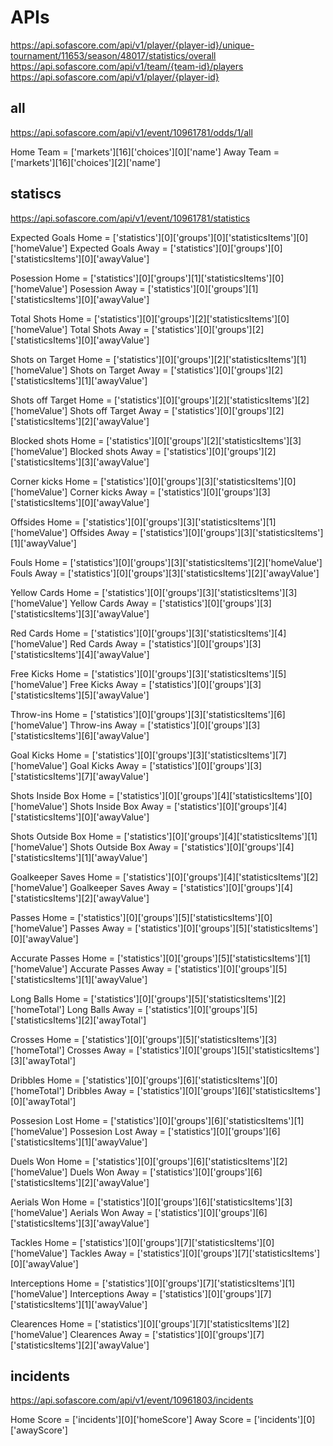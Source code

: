 # APIs

https://api.sofascore.com/api/v1/player/{player-id}/unique-tournament/11653/season/48017/statistics/overall
https://api.sofascore.com/api/v1/team/{team-id}/players
https://api.sofascore.com/api/v1/player/{player-id}

## all
https://api.sofascore.com/api/v1/event/10961781/odds/1/all

Home Team = ['markets'][16]['choices'][0]['name']
Away Team = ['markets'][16]['choices'][2]['name']

## statiscs
https://api.sofascore.com/api/v1/event/10961781/statistics

Expected Goals Home = ['statistics'][0]['groups'][0]['statisticsItems'][0]['homeValue']
Expected Goals Away = ['statistics'][0]['groups'][0]['statisticsItems'][0]['awayValue']

Posession Home = ['statistics'][0]['groups'][1]['statisticsItems'][0]['homeValue']
Posession Away = ['statistics'][0]['groups'][1]['statisticsItems'][0]['awayValue']

Total Shots Home = ['statistics'][0]['groups'][2]['statisticsItems'][0]['homeValue']
Total Shots Away = ['statistics'][0]['groups'][2]['statisticsItems'][0]['awayValue']

Shots on Target Home = ['statistics'][0]['groups'][2]['statisticsItems'][1]['homeValue']
Shots on Target Away = ['statistics'][0]['groups'][2]['statisticsItems'][1]['awayValue']

Shots off Target Home = ['statistics'][0]['groups'][2]['statisticsItems'][2]['homeValue']
Shots off Target Away = ['statistics'][0]['groups'][2]['statisticsItems'][2]['awayValue']

Blocked shots Home = ['statistics'][0]['groups'][2]['statisticsItems'][3]['homeValue']
Blocked shots Away = ['statistics'][0]['groups'][2]['statisticsItems'][3]['awayValue']

Corner kicks Home = ['statistics'][0]['groups'][3]['statisticsItems'][0]['homeValue']
Corner kicks Away = ['statistics'][0]['groups'][3]['statisticsItems'][0]['awayValue']

Offsides Home = ['statistics'][0]['groups'][3]['statisticsItems'][1]['homeValue']
Offsides Away = ['statistics'][0]['groups'][3]['statisticsItems'][1]['awayValue']

Fouls Home = ['statistics'][0]['groups'][3]['statisticsItems'][2]['homeValue']
Fouls Away = ['statistics'][0]['groups'][3]['statisticsItems'][2]['awayValue']

Yellow Cards Home = ['statistics'][0]['groups'][3]['statisticsItems'][3]['homeValue']
Yellow Cards Away = ['statistics'][0]['groups'][3]['statisticsItems'][3]['awayValue']

Red Cards Home = ['statistics'][0]['groups'][3]['statisticsItems'][4]['homeValue']
Red Cards Away = ['statistics'][0]['groups'][3]['statisticsItems'][4]['awayValue']

Free Kicks Home = ['statistics'][0]['groups'][3]['statisticsItems'][5]['homeValue']
Free Kicks Away = ['statistics'][0]['groups'][3]['statisticsItems'][5]['awayValue']

Throw-ins Home = ['statistics'][0]['groups'][3]['statisticsItems'][6]['homeValue']
Throw-ins Away = ['statistics'][0]['groups'][3]['statisticsItems'][6]['awayValue']

Goal Kicks Home = ['statistics'][0]['groups'][3]['statisticsItems'][7]['homeValue']
Goal Kicks Away = ['statistics'][0]['groups'][3]['statisticsItems'][7]['awayValue']

Shots Inside Box Home = ['statistics'][0]['groups'][4]['statisticsItems'][0]['homeValue']
Shots Inside Box Away = ['statistics'][0]['groups'][4]['statisticsItems'][0]['awayValue']

Shots Outside Box Home = ['statistics'][0]['groups'][4]['statisticsItems'][1]['homeValue']
Shots Outside Box Away = ['statistics'][0]['groups'][4]['statisticsItems'][1]['awayValue']

Goalkeeper Saves Home = ['statistics'][0]['groups'][4]['statisticsItems'][2]['homeValue']
Goalkeeper Saves Away = ['statistics'][0]['groups'][4]['statisticsItems'][2]['awayValue']

Passes Home = ['statistics'][0]['groups'][5]['statisticsItems'][0]['homeValue']
Passes Away = ['statistics'][0]['groups'][5]['statisticsItems'][0]['awayValue']

Accurate Passes Home = ['statistics'][0]['groups'][5]['statisticsItems'][1]['homeValue']
Accurate Passes Away = ['statistics'][0]['groups'][5]['statisticsItems'][1]['awayValue']

Long Balls Home = ['statistics'][0]['groups'][5]['statisticsItems'][2]['homeTotal']
Long Balls Away = ['statistics'][0]['groups'][5]['statisticsItems'][2]['awayTotal']

Crosses Home = ['statistics'][0]['groups'][5]['statisticsItems'][3]['homeTotal']
Crosses Away = ['statistics'][0]['groups'][5]['statisticsItems'][3]['awayTotal']

Dribbles Home = ['statistics'][0]['groups'][6]['statisticsItems'][0]['homeTotal']
Dribbles Away = ['statistics'][0]['groups'][6]['statisticsItems'][0]['awayTotal']

Possesion Lost Home = ['statistics'][0]['groups'][6]['statisticsItems'][1]['homeValue']
Possesion Lost Away = ['statistics'][0]['groups'][6]['statisticsItems'][1]['awayValue']

Duels Won Home = ['statistics'][0]['groups'][6]['statisticsItems'][2]['homeValue']
Duels Won Away = ['statistics'][0]['groups'][6]['statisticsItems'][2]['awayValue']

Aerials Won Home = ['statistics'][0]['groups'][6]['statisticsItems'][3]['homeValue']
Aerials Won Away = ['statistics'][0]['groups'][6]['statisticsItems'][3]['awayValue']

Tackles Home = ['statistics'][0]['groups'][7]['statisticsItems'][0]['homeValue']
Tackles Away = ['statistics'][0]['groups'][7]['statisticsItems'][0]['awayValue']

Interceptions Home = ['statistics'][0]['groups'][7]['statisticsItems'][1]['homeValue']
Interceptions Away = ['statistics'][0]['groups'][7]['statisticsItems'][1]['awayValue']

Clearences Home = ['statistics'][0]['groups'][7]['statisticsItems'][2]['homeValue']
Clearences Away = ['statistics'][0]['groups'][7]['statisticsItems'][2]['awayValue']

## incidents
https://api.sofascore.com/api/v1/event/10961803/incidents

Home Score = ['incidents'][0]['homeScore']
Away Score = ['incidents'][0]['awayScore']
